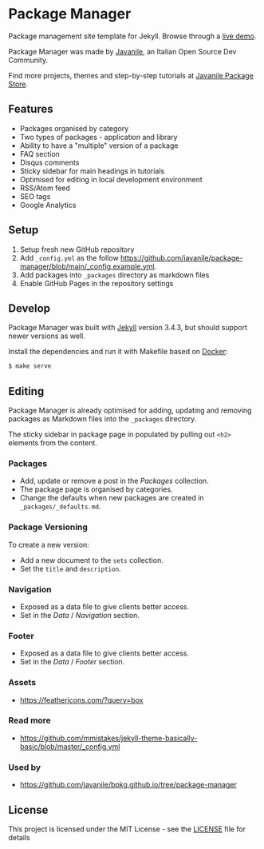 # Package Manager

Package management site template for Jekyll. Browse through a [live demo](https://javanile.org/package-manager).

Package Manager was made by [Javanile](http://javanile.org/), an Italian Open Source Dev Community.

Find more projects, themes and step-by-step tutorials at [Javanile Package Store](https://packages.javanile.org/).

## Features

* Packages organised by category
* Two types of packages - application and library
* Ability to have a "multiple" version of a package
* FAQ section
* Disqus comments
* Sticky sidebar for main headings in tutorials
* Optimised for editing in local development environment
* RSS/Atom feed
* SEO tags
* Google Analytics

## Setup

1. Setup fresh new GitHub repository
2. Add `_config.yml` as the follow <https://github.com/javanile/package-manager/blob/main/_config.example.yml>.
3. Add packages into `_packages` directory as markdown files
4. Enable GitHub Pages in the repository settings

## Develop

Package Manager was built with [Jekyll](http://jekyllrb.com/) version 3.4.3, but should support newer versions as well.

Install the dependencies and run it with Makefile based on [Docker](http://docker.com/):

```bash
$ make serve
```

## Editing

Package Manager is already optimised for adding, updating and removing packages as Markdown files into the `_packages` directory.

The sticky sidebar in package page in populated by pulling out `<h2>` elements from the content.

### Packages

* Add, update or remove a post in the *Packages* collection.
* The package page is organised by categories.
* Change the defaults when new packages are created in `_packages/_defaults.md`.

### Package Versioning

To create a new version:

* Add a new document to the `sets` collection.
* Set the `title` and `description`.

### Navigation

* Exposed as a data file to give clients better access.
* Set in the *Data* / *Navigation* section.

### Footer

* Exposed as a data file to give clients better access.
* Set in the *Data* / *Footer* section.

### Assets

* <https://feathericons.com/?query=box>

### Read more

* <https://github.com/mmistakes/jekyll-theme-basically-basic/blob/master/_config.yml>

### Used by

* https://github.com/javanile/bpkg.github.io/tree/package-manager

## License

This project is licensed under the MIT License - see the [LICENSE](LICENSE) file for details
